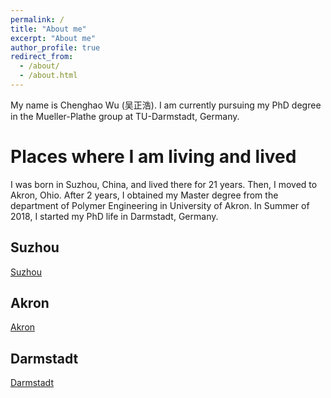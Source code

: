 ```yaml
---
permalink: /
title: "About me"
excerpt: "About me"
author_profile: true
redirect_from: 
  - /about/
  - /about.html
---
```


My name is Chenghao Wu (吴正浩). I am currently pursuing my PhD degree in the Mueller-Plathe group at TU-Darmstadt, Germany.

Places where I am living and lived
======
I was born in Suzhou, China, and lived there for 21 years. Then, I moved to Akron, Ohio. After 2 years, I obtained my Master degree from the department of Polymer Engineering in University of Akron. In Summer of 2018, I started my PhD life in Darmstadt, Germany.

Suzhou
------
[Suzhou](https://en.wikipedia.org/wiki/Suzhou)

Akron
------
[Akron](https://en.wikipedia.org/wiki/Akron,_Ohio)

Darmstadt
------
[Darmstadt](https://en.wikipedia.org/wiki/Darmstadt)